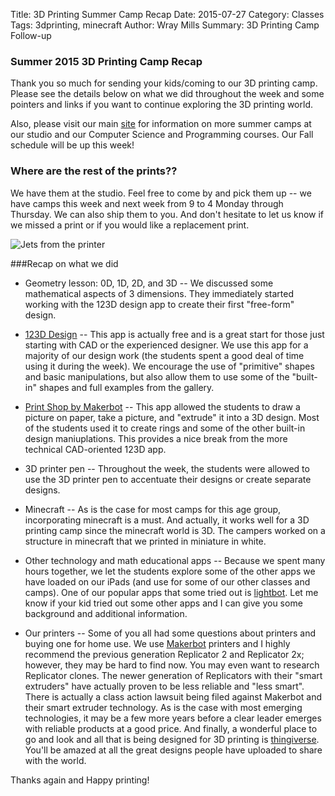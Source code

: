 Title: 3D Printing Summer Camp Recap
Date: 2015-07-27
Category: Classes
Tags: 3dprinting, minecraft
Author: Wray Mills
Summary: 3D Printing Camp Follow-up


### Summer 2015 3D Printing Camp Recap

Thank you so much for sending your kids/coming to our 3D printing
camp. Please see the details below on what we did throughout the week and some pointers and links if you want to continue exploring the 3D printing world.

Also, please visit our main [site](http://techemstudios.com) for
information on more summer camps at our studio and our Computer Science and Programming courses. Our Fall schedule will be up this week!

### Where are the rest of the prints??
We have them at the studio. Feel free to come by and pick them up --
we have camps this week and next week from 9 to 4 Monday through
Thursday. We can also ship them to you. And don't hesitate to let us
know if we missed a print or if you would like a replacement print.

![Jets from the printer]({filename}/images/3d-fun.jpg)

###Recap on what we did

 * Geometry lesson: 0D, 1D, 2D, and 3D --
    We discussed some mathematical aspects of 3
    dimensions. They immediately started working with the 123D design
    app to create their first "free-form" design.
    
 * [123D Design](http://www.123dapp.com/design) --
   This app is actually free and is a great start for those just
   starting with CAD or the experienced designer. We use this app
   for a majority of our design work (the students spent a good deal
   of time using it during the week). We encourage the use of "primitive" shapes and
   basic manipulations, but also allow them to use some of the
   "built-in" shapes and full examples from the gallery.
    
 * [Print Shop by Makerbot](http://www.makerbot.com/printshop) --
   This app allowed the students to draw a picture on paper, take a
   picture, and "extrude" it into a 3D design. Most of the students
   used it to create rings and some of the other built-in design
   maniuplations. This provides a nice break from the more technical
   CAD-oriented 123D app.

* 3D printer pen --
   Throughout the week, the students were allowed to use the 3D
   printer pen to accentuate their designs or create separate designs.
   
 * Minecraft --
   As is the case for most camps for this age group, incorporating
   minecraft is a must. And actually, it works well for a 3D printing
   camp since the minecraft world is 3D. The campers worked on a
   structure in minecraft that we printed in miniature in white.

 * Other technology and math educational apps --
	Because we spent many hours together, we let the students explore some of the other apps we have loaded on our iPads (and use for some of our other classes and camps). One of our popular apps that some tried out is [lightbot](http://blog.techemstudios.com/tablet-app-lightbot.html). Let me know if your kid tried out some other apps and I can give you some background and additional information.
	
 * Our printers --
	Some of you all had some questions about printers and buying one for home use. We use [Makerbot](http://makerbot.com) printers and I highly recommend the previous generation Replicator 2 and Replicator 2x; however, they may be hard to find now. You may even want to research Replicator clones. The newer generation of Replicators with their "smart extruders" have actually proven to be less reliable and "less smart". There is actually a class action lawsuit being filed against Makerbot and their smart extruder technology. As is the case with most emerging technologies, it may be a few more years before a clear leader emerges with reliable products at a good price. And finally, a wonderful place to go and look and all that is being designed for 3D printing is [thingiverse](http://thingiverse.com). You'll be amazed at all the great designs people have uploaded to share with the world.


Thanks again and Happy printing! 
